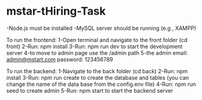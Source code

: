 # mstar-tHiring-Task
-Node.js must be installed
-MySQL server should be running (e.g , XAMPP)

To run the frontend:
1-Open terminal and navigate to the front folder (cd front)
2-Run: npm install
3-Run: npm run dev to start the development server
4-to move to admin page use the /admin path 
5-the admin email: admin@mstart.com password: 123456789

To run the backend:
1-Navigate to the back folder (cd back)
2-Run: npm install
3-Run: npm run create to create the database and tables (you can change the name of the data base from the config.env file)
4-Run: npm run seed to create admin 
5-Run: npm start to start the backend server